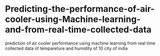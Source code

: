 # Predicting-the-performance-of-air-cooler-using-Machine-learning-and-from-real-time-collected-data
prediction of air cooler performance using machine learning from real time collected data of tempareture and humidity of 10 city of india
